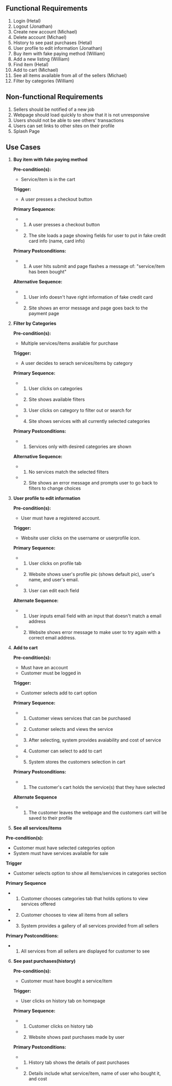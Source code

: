 ## Functional Requirements
1. Login (Hetal)
2. Logout (Jonathan)
3. Create new account (Michael)
4. Delete account (Michael)
5. History to see past purchases (Hetal)
6. User profile to edit information (Jonathan)
7. Buy item with fake paying method (William)
8. Add a new listing (William)
9. Find item (Hetal)
10. Add to cart (Michael)
11. See all items available from all of the sellers (Michael)
12. Filter by categories (William)

## Non-functional Requirements
1. Sellers should be notified of a new job
2. Webpage should load quickly to show that it is not unresponsive
3. Users should not be able to see others' transactions
4. Users can set links to other sites on their profile
5. Splash Page

## Use Cases
1. **Buy item with fake paying method**

   **Pre-condition(s):**
   - Service/item is in the cart
   
   **Trigger:**
   - A user presses a checkout button
  
   **Primary Sequence:**
   - 1. A user presses a checkout button
   - 2. The site loads a page showing fields for user to put in fake credit card info (name, card info)
   
   **Primary Postconditions:**
   - 1. A user hits submit and page flashes a message of: "service/item has been bought"
   
   **Alternative Sequence:**
   - 1. User info doesn't have right information of fake credit card
   - 2. Site shows an error message and page goes back to the payment page

2. **Filter by Categories**

   **Pre-condition(s):**
   - Multiple services/items available for purchase
   
   **Trigger:**
   - A user decides to serach services/items by category
   
   **Primary Sequence:**
   - 1. User clicks on categories
   - 2. Site shows available filters
   - 3. User clicks on category to filter out or search for
   - 4. Site shows services with all currently selected categories
   
   **Primary Postconditions:**
   - 1. Services only with desired categories are shown
   
   **Alternative Sequence:**
   - 1. No services match the selected filters
   - 2. Site shows an error message and prompts user to go back to filters to change choices

3. **User profile to edit information**

   **Pre-condition(s):**
   - User must have a registered account.
   
   **Trigger:**
   - Website user clicks on the username or userprofile icon.
   
   **Primary Sequence:**
   - 1. User clicks on profile tab
   - 2. Website shows user's profile pic (shows default pic), user's name, and user's email.
   - 3. User can edit each field
   
   **Alternate Sequence:**
   - 1. User inputs email field with an input that doesn't match a email address
   - 2. Website shows error message to make user to try again with a correct email address.

4. **Add to cart**

   **Pre-condition(s):**
   - Must have an account
   - Customer must be logged in
   
   **Trigger:**
   - Customer selects add to cart option
   
   **Primary Sequence:**
   - 1. Customer views services that can be purchased
   - 2. Customer selects and views the service
   - 3. After selecting, system provides avaiability and cost of service
   - 4. Customer can select to add to cart
   - 5. System stores the customers selection in cart
   
   **Primary Postconditions:**
   - 1. The customer's cart holds the service(s) that they have selected
   
   **Alternate Sequence**
   - 1. The customer leaves the webpage and the customers cart will be saved to their profile

5. **See all services/items**
  
  **Pre-condition(s):**
   - Customer must have selected categories option
   - System must have services available for sale
   
   **Trigger**
   - Customer selects option to show all items/services in categories section
   
   **Primary Sequence**
   - 1. Customer chooses categories tab that holds options to view services offered
   - 2. Customer chooses to view all items from all sellers
   - 3. System provides a gallery of all services provided from all sellers
   
   **Primary Postconditions:**
   - 1. All services from all sellers are displayed for customer to see

6. **See past purchases(history)**

   **Pre-condition(s):**
   - Customer must have bought a service/item
   
   **Trigger:**
   - User clicks on history tab on homepage
   
   **Primary Sequence:**
   - 1. Customer clicks on history tab
   - 2. Website shows past purchases made by user
   
   **Primary Postconditions:**
   - 1. History tab shows the details of past purchases
   - 2. Details include what service/item, name of user who bought it, and cost
